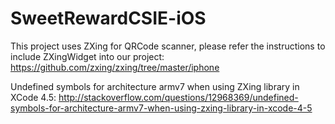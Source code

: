 SweetRewardCSIE-iOS
===================

This project uses ZXing for QRCode scanner, please refer the instructions to include ZXingWidget into our project:
https://github.com/zxing/zxing/tree/master/iphone

Undefined symbols for architecture armv7 when using ZXing library in XCode 4.5:
http://stackoverflow.com/questions/12968369/undefined-symbols-for-architecture-armv7-when-using-zxing-library-in-xcode-4-5
